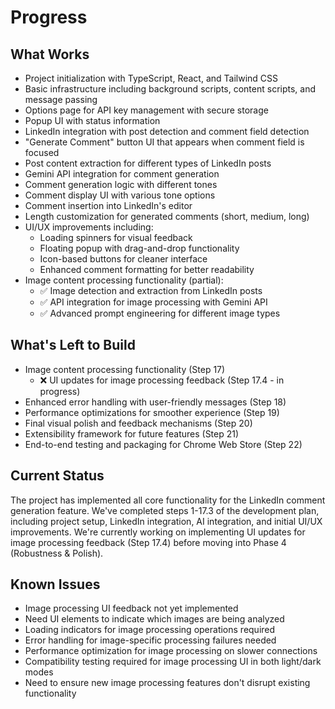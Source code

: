 # Progress

## What Works
- Project initialization with TypeScript, React, and Tailwind CSS
- Basic infrastructure including background scripts, content scripts, and message passing
- Options page for API key management with secure storage
- Popup UI with status information
- LinkedIn integration with post detection and comment field detection
- "Generate Comment" button UI that appears when comment field is focused
- Post content extraction for different types of LinkedIn posts
- Gemini API integration for comment generation
- Comment generation logic with different tones
- Comment display UI with various tone options
- Comment insertion into LinkedIn's editor
- Length customization for generated comments (short, medium, long)
- UI/UX improvements including:
  - Loading spinners for visual feedback
  - Floating popup with drag-and-drop functionality
  - Icon-based buttons for cleaner interface
  - Enhanced comment formatting for better readability
- Image content processing functionality (partial):
  - ✅ Image detection and extraction from LinkedIn posts
  - ✅ API integration for image processing with Gemini API
  - ✅ Advanced prompt engineering for different image types

## What's Left to Build
- Image content processing functionality (Step 17)
  - ❌ UI updates for image processing feedback (Step 17.4 - in progress)
- Enhanced error handling with user-friendly messages (Step 18)
- Performance optimizations for smoother experience (Step 19)
- Final visual polish and feedback mechanisms (Step 20)
- Extensibility framework for future features (Step 21)
- End-to-end testing and packaging for Chrome Web Store (Step 22)

## Current Status
The project has implemented all core functionality for the LinkedIn comment generation feature. We've completed steps 1-17.3 of the development plan, including project setup, LinkedIn integration, AI integration, and initial UI/UX improvements. We're currently working on implementing UI updates for image processing feedback (Step 17.4) before moving into Phase 4 (Robustness & Polish).

## Known Issues
- Image processing UI feedback not yet implemented
- Need UI elements to indicate which images are being analyzed
- Loading indicators for image processing operations required
- Error handling for image-specific processing failures needed
- Performance optimization for image processing on slower connections
- Compatibility testing required for image processing UI in both light/dark modes
- Need to ensure new image processing features don't disrupt existing functionality

